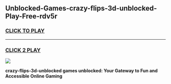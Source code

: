 
## Unblocked-Games-crazy-flips-3d-unblocked-Play-Free-rdv5r
<h3>
<a href="https://premium76.site?title=crazy-flips-3d-unblocked&ref=18A1">CLICK TO PLAY</a></h3>
<hr>

<h3>
<a href="https://premium76.site?title=crazy-flips-3d-unblocked&ref=18A1">CLICK 2 PLAY</a>
  
</h3>

<a href="https://premium76.site?title=crazy-flips-3d-unblocked&ref=18A1"><img src="https://clearcache.store/games.png"></a>


**crazy-flips-3d-unblocked games unblocked: Your Gateway to Fun and Accessible Online Gaming**

